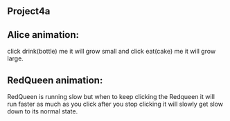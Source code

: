 
## Project4a

## Alice animation:
click drink(bottle) me it will grow small and click eat(cake) me it will  grow large.


## RedQueen animation:
RedQueen is running slow but when to keep clicking the Redqueen it will run faster as much as you click after you stop clicking it will slowly get slow down to its normal state.

